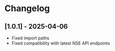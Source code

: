 # Changelog

## [1.0.1] - 2025-04-06

- Fixed import paths
- Fixed compatibility with latest NSE API endpoints
